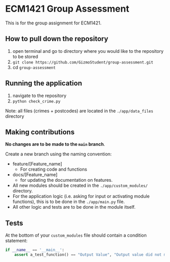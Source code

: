 # ECM1421 Group Assessment

This is for the group assignment for ECM1421.

## How to pull down the repository
1. open terminal and go to directory where you would like to the repository to be stored
2. `git clone https://github.com/GizmoStudent/group-assessment.git`
3. cd `group-assessment`

## Running the application
1. navigate to the repository
2. `python check_crime.py`

Note: all files (crimes + postcodes) are located in the `./app/data_files` directory

## Making contributions
__No changes are to be made to the `main` branch__.

Create a new branch using the naming convention:
- feature/[Feature_name]
  - For creating code and functions
- docs/[Feature_name]
  - for updating the documentation on features.
- All new modules should be created in the `./app/custom_modules/` directory.
- For the application logic (i.e. asking for input or activating module functions), this is to be done in the `./app/main.py` file.
- All other logic and tests are to be done in the module itself.

## Tests
At the bottom of your `custom_modules` file should contain a condition statement:
```python
if __name__ == '__main__':
    assert a_test_function() == "Output Value", "Output value did not match the value returned from function"
```